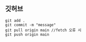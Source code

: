 ## 깃허브

    git add .
    git commit -m "message"
    git pull origin main //fetch 오류 시
    git push origin main

